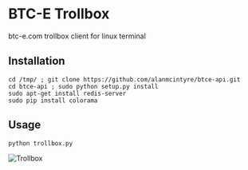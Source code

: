 BTC-E Trollbox
==============
btc-e.com trollbox client for linux terminal

Installation
------------
	cd /tmp/ ; git clone https://github.com/alanmcintyre/btce-api.git
	cd btce-api ; sudo python setup.py install
	sudo apt-get install redis-server
	sudo pip install colorama

Usage
-----
	python trollbox.py


![Trollbox](jahil.github.com/trollbox/trollbox.png)
